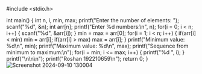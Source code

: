 #include <stdio.h>

int main() {
    int n, i, min, max;
    printf("Enter the number of elements: ");
    scanf("%d", &n);
    int arr[n];
    printf("Enter %d numbers:\n", n);
    for(i = 0; i < n; i++) {
        scanf("%d", &arr[i]);
    }
    min = max = arr[0];
    for(i = 1; i < n; i++) {
        if(arr[i] < min)
            min = arr[i];
        if(arr[i] > max)
            max = arr[i];
    }
    printf("Minimum value: %d\n", min);
    printf("Maximum value: %d\n", max);
    printf("Sequence from minimum to maximum:\n");
    for(i = min; i <= max; i++) {
        printf("%d ", i);
    }
    printf("\n\n\n");
    printf("Roshan    192210659\n");
    return 0;
}
![Screenshot 2024-09-10 130004](https://github.com/user-attachments/assets/41fb351a-15d5-4480-bdd2-5a1239ef6b8c)
